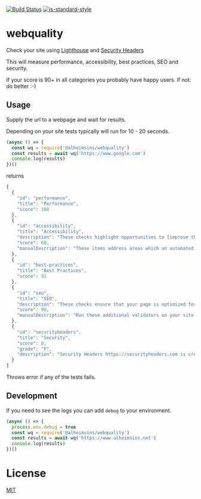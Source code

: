 [![Build Status](https://travis-ci.com/Alheimsins/webquality.svg?branch=master)](https://travis-ci.com/Alheimsins/webquality)
[![js-standard-style](https://img.shields.io/badge/code%20style-standard-brightgreen.svg?style=flat)](https://github.com/feross/standard)

# webquality

Check your site using [Lighthouse](https://developers.google.com/web/tools/lighthouse/) and [Security Headers](https://securityheaders.com/)

This will measure performance, accessibility, best practices, SEO and security.

If your score is 90+ in all categories you probably have happy users. If not: do better :-)

## Usage

Supply the url to a webpage and wait for results.

Depending on your site tests typically will run for 10 - 20 seconds.

```JavaScript
(async () => {
  const wq = require('@alheimsins/webquality')
  const results = await wq('https://www.google.com')
  console.log(results)
})()
```

returns

```JavaScript
[
  {
    "id": "performance",
    "title": "Performance",
    "score": 100
  },
  {
    "id": "accessibility",
    "title": "Accessibility",
    "description": "These checks highlight opportunities to [improve the accessibility of your web app](https://developers.google.com/web/fundamentals/accessibility). Only a subset of accessibility issues can be automatically detected so manual testing is also encouraged.",
    "score": 60,
    "manualDescription": "These items address areas which an automated testing tool cannot cover. Learn more in our guide on [conducting an accessibility review](https://developers.google.com/web/fundamentals/accessibility/how-to-review)."
  },
  {
    "id": "best-practices",
    "title": "Best Practices",
    "score": 92
  },
  {
    "id": "seo",
    "title": "SEO",
    "description": "These checks ensure that your page is optimized for search engine results ranking. There are additional factors Lighthouse does not check that may affect your search ranking. [Learn more](https://support.google.com/webmasters/answer/35769).",
    "score": 90,
    "manualDescription": "Run these additional validators on your site to check additional SEO best practices."
  },
  {
    "id": "securityheaders",
    "title": "Security",
    "score": 0,
    "grade": "F",
    "description": "Security Headers https://securityheaders.com is created by Scott Helme https://scotthelme.co.uk/ to drive up the usage of security based headers across the web."
  }
]
```

Throws error if any of the tests fails.

## Development

If you need to see the logs you can add `debug` to your environment.

```JavaScript
(async () => {
  process.env.debug = true
  const wq = require('@alheimsins/webquality')
  const results = await wq('https://www.alheimsins.net')
  console.log(results)
})()
```

# License

[MIT](LICENSE)